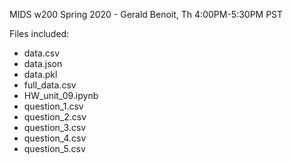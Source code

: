 MIDS w200 Spring 2020 - Gerald Benoit, Th 4:00PM-5:30PM PST

Files included:
- data.csv
- data.json
- data.pkl
- full_data.csv
- HW_unit_09.ipynb
- question_1.csv
- question_2.csv
- question_3.csv
- question_4.csv
- question_5.csv
